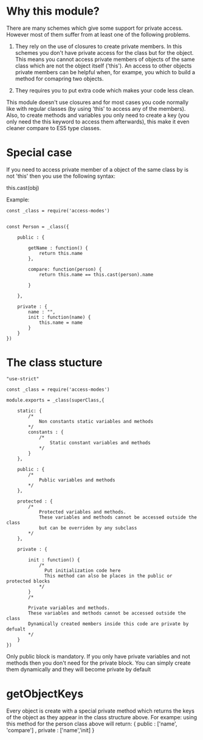 # Why this module?

There are many schemes which give some support for private access.
However most of them suffer from at least one of the following problems.

1. They rely on the use of closures to create private members. 
   In this schemes you don't have private access for the class but for the object.
   This means you cannot access private members of objects of the same class which are not
   the object itself ('this').  An access to other objects private members can be helpful when, 
   for exampe, you which to build a method for comapring two objects.
   
2. They requires you to put extra code which makes your code less clean.


This module doesn't use closures and for most cases you code normally like with regular classes (by using 'this' to access  any of the members).
Also, to create methods and variables you only need to create a key (you only need the this keyword to access them afterwards),
this make it even cleaner compare to ES5 type classes.



# Special case

If you need to access private member of a object of the same class by is not 'this' then you use the following syntax:

this.cast(obj)

Example:

```
const _class = require('access-modes')


const Person = _class({

    public : {
   
        getName : function() {    
            return this.name
        }, 
        
        compare: function(person) {     
            return this.name == this.cast(person).name
            
        }   
        
    },  
    
    private : {
        name : "",      
        init : function(name) {    
            this.name = name     
        }     
    }   
})
```



# The class stucture

```
"use-strict"

const _class = require('access-modes')

module.exports = _class(superClass,{

    static: {
        /*
            Non constants static variables and methods 
        */
        constants : {
            /*
                Static constant variables and methods
            */
        }
    },
    
    public : {
        /*
            Public variables and methods
        */
    },
    
    protected : { 
        /*
            Protected variables and methods.
            These variables and methods cannot be accessed outside the class
            but can be overriden by any subclass
        */
    },
    
    private : {  
    
        init : function() {
            /*
              Put initialization code here
              This method can also be places in the public or protected blocks
            */
        }
        /*
        
        Private variables and methods.
        These variables and methods cannot be accessed outside the class
        Dynamically created members inside this code are private by defualt
        */
    }
})
```

Only public block is mandatory.
If you only have private variables and not methods then you don't need for the private block.
You can simply create them dynamically and they will become private by default


# getObjectKeys

Every object is create with a special private method which returns the keys of the object as they appear in the class structure above.
For exampe:  using this method for the person class above will return:
    {   public : ['name', 'compare'] ,  private : ['name','init] }




